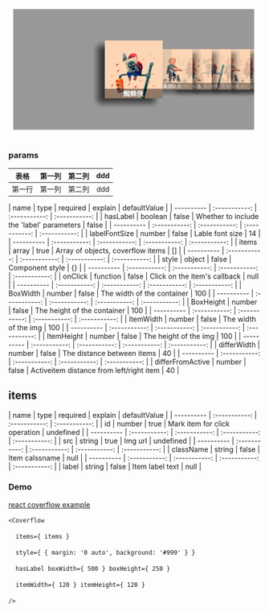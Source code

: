 <img src="coverflow.gif" />

### params

 表格      | 第一列     | 第二列 |ddd    
 -------- | :-----------:  | :-----------: | :------:
 第一行     | 第一列     | 第二列   |ddd

| name      | type     | required | explain | defaultValue     |
| ---------- | :-----------: | :-----------: | :-----------: |
| hasLabel     | boolean | false | Whether to include the 'label' parameters   | false    |
| ---------- | :-----------: | :-----------: | :-----------: | :-----------: |
| labelFontSize     | number | false  | Lable font size    | 14    |
| ---------- | :-----------: | :-----------: | :-----------: | :-----------: |
| items     | array | true  | Array of objects, coverflow items   | []    |
| ---------- | :-----------: | :-----------: | :-----------: | :-----------: |
| style     | object | false  | Component style   | {}    |
| ---------- | :-----------: | :-----------: | :-----------: | :-----------: |
| onClick     | function | false  | Click on the item's callback   | null    |
| ---------- | :-----------: | :-----------: | :-----------: | :-----------: |
| BoxWidth     | number | false  | The width of the container   | 100    |
| ---------- | :-----------: | :-----------: | :-----------: | :-----------: |
| BoxHeight     | number | false  | The height of the container   | 100    |
| ---------- | :-----------: | :-----------: | :-----------: | :-----------: |
| ItemWidth     | number | false  | The width of the img   | 100    |
| ---------- | :-----------: | :-----------: | :-----------: | :-----------: |
| ItemHeight     | number | false  | The height of the img   | 100    |
| ---------- | :-----------: | :-----------: | :-----------: | :-----------: |
| differWidth     | number | false  | The distance between items   | 40    |
| ---------- | :-----------: | :-----------: | :-----------: | :-----------: |
| differFromActive     | number | false  | Activeitem distance from left/right item   | 40    |

## items

| name      | type     | required | explain | defaultValue     |
| ---------- | :-----------: | :-----------: | :-----------: |
| id     | number | true | Mark item for click operation   | undefined    |
| ---------- | :-----------: | :-----------: | :-----------: | :-----------: |
| src     | string | true  | Img url    | undefined    |
| ---------- | :-----------: | :-----------: | :-----------: | :-----------: |
| className     | string | false  | Item calssname   | null    |
| ---------- | :-----------: | :-----------: | :-----------: | :-----------: |
| label     | string | false  | Item label text  | null    |

### Demo

<p><a href="https://wxlkaylee.github.io/coverflow-reactjs/">react coverflow example</a></p>


```
<Coverflow

  items={ items }
  
  style={ { margin: '0 auto', background: '#999' } }

  hasLabel boxWidth={ 500 } boxHeight={ 250 }

  itemWidth={ 120 } itemHeight={ 120 }

/>
```
